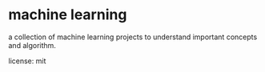 # machine learning

a collection of machine learning projects to understand important concepts and algorithm.

license: mit